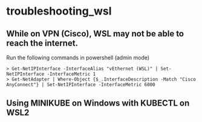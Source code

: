 # troubleshooting_wsl

## While on VPN (Cisco), WSL may not be able to reach the internet.
Run the following commands in powershell (admin mode)
```
> Get-NetIPInterface -InterfaceAlias "vEthernet (WSL)" | Set-NetIPInterface -InterfaceMetric 1
> Get-NetAdapter | Where-Object {$_.InterfaceDescription -Match "Cisco AnyConnect"} | Set-NetIPInterface -InterfaceMetric 6000
```

## Using MINIKUBE on Windows with KUBECTL on WSL2
